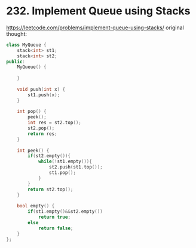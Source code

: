 # 232. Implement Queue using Stacks
https://leetcode.com/problems/implement-queue-using-stacks/
original thought:
```c++
class MyQueue {
    stack<int> st1;
    stack<int> st2;
public:
    MyQueue() {
        
    }
    
    void push(int x) {
        st1.push(x);
    }
    
    int pop() {  
        peek();
        int res = st2.top();
        st2.pop();
        return res;
    }
    
    int peek() {
        if(st2.empty()){
            while(!st1.empty()){
                st2.push(st1.top());
                st1.pop();
            }
        }
        return st2.top();
    }
    
    bool empty() {
        if(st1.empty()&&st2.empty())
            return true;
        else 
            return false;
    }
};
```